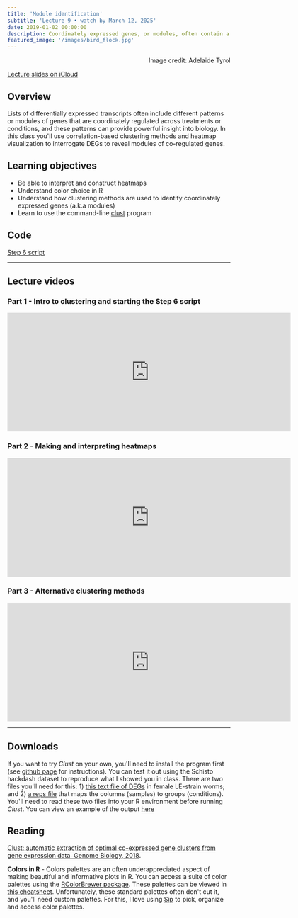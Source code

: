 ```yaml
---
title: 'Module identification'
subtitle: 'Lecture 9 • watch by March 12, 2025'
date: 2019-01-02 00:00:00
description: Coordinately expressed genes, or modules, often contain a more coherent functional signature.  We'll discuss strategies for clustering expression data to identify these modules, setting the stage for downstream functional enrichment analysis to be covered in the next class.
featured_image: '/images/bird_flock.jpg'
---
```


<div style="text-align: right"> Image credit: Adelaide Tyrol </div>

[Lecture slides on iCloud](https://www.icloud.com/keynote/0MGb9ZuG55gjG_Ly7eMC1kKFQ#Lecture10%5Fmodules)

## Overview

Lists of differentially expressed transcripts often include different patterns or modules of genes that are coordinately regulated across treatments or conditions, and these patterns can provide powerful insight into biology.  In this class you'll use correlation-based clustering methods and heatmap visualization to interrogate DEGs to reveal modules of co-regulated genes.

## Learning objectives

* Be able to interpret and construct heatmaps
* Understand color choice in R
* Understand how clustering methods are used to identify coordinately expressed genes (a.k.a modules)
* Learn to use the command-line [clust](https://github.com/BaselAbujamous/clust) program

## Code

[Step 6 script](http://DIYtranscriptomics.github.io/Code/files/Step6_modules.R)

---

## Lecture videos

### Part 1 - Intro to clustering and starting the Step 6 script

<iframe src="https://player.vimeo.com/video/420768891" width="640" height="268" frameborder="0" allow="autoplay; fullscreen" allowfullscreen></iframe>

### Part 2 - Making and interpreting heatmaps

<iframe src="https://player.vimeo.com/video/420785250" width="640" height="268" frameborder="0" allow="autoplay; fullscreen" allowfullscreen></iframe>

### Part 3 - Alternative clustering methods

<iframe src="https://player.vimeo.com/video/420793600" width="640" height="268" frameborder="0" allow="autoplay; fullscreen" allowfullscreen></iframe>

---

## Downloads

If you want to try *Clust* on your own, you'll need to install the program first (see [github page](https://github.com/BaselAbujamous/clust) for instructions).  You can test it out using the Schisto hackdash dataset to reproduce what I showed you in class.  There are two files you'll need for this: 1) [this text file of DEGs](https://drive.google.com/open?id=1OgrR7YbSuhbFxvwvGdHLRViJixWr2bGZ) in female LE-strain worms; and 2) [a reps file](https://drive.google.com/open?id=1qv5x-MHqg-bh9OllAf-JsE1eB-AkEgIC) that maps the columns (samples) to groups (conditions).  You'll need to read these two files into your R environment before running *Clust*.  You can view an example of the output [here](https://drive.google.com/open?id=1BWVl42rhzC1Kd7GA5JF0OwX73bAUd_mm)

## Reading

[Clust: automatic extraction of optimal co-expressed gene clusters from gene expression data. Genome Biology, 2018](https://doi.org/10.1186/s13059-018-1536-8).


**Colors in R** - Colors palettes are an often underappreciated aspect of making beautiful and informative plots in R. You can access a suite of color palettes using the [RColorBrewer package](http://colorbrewer2.org).  These palettes can be viewed in [this cheatsheet](http://DIYtranscriptomics.github.io/Reading/files/colorbrewerPalettes.pdf).  Unfortunately, these standard palettes often don't cut it, and you'll need custom palettes. For this, I love using [Sip](https://sipapp.io/) to pick, organize and access color palettes.



